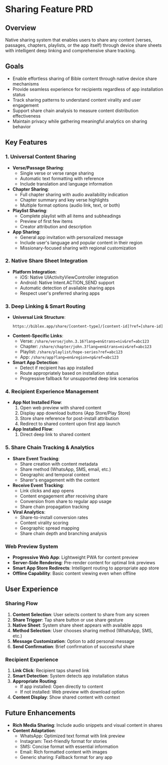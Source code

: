 # Sharing Feature PRD

## Overview

Native sharing system that enables users to share any content (verses, passages, chapters, playlists, or the app itself) through device share sheets with intelligent deep linking and comprehensive share tracking.

## Goals

- Enable effortless sharing of Bible content through native device share mechanisms
- Provide seamless experience for recipients regardless of app installation status
- Track sharing patterns to understand content virality and user engagement
- Support share chain analysis to measure content distribution effectiveness
- Maintain privacy while gathering meaningful analytics on sharing behavior

## Key Features

### 1. Universal Content Sharing

- **Verse/Passage Sharing**:
  - Single verse or verse range sharing
  - Automatic text formatting with reference
  - Include translation and language information
- **Chapter Sharing**:
  - Full chapter sharing with audio availability indication
  - Chapter summary and key verse highlights
  - Multiple format options (audio link, text, or both)
- **Playlist Sharing**:
  - Complete playlist with all items and subheadings
  - Preview of first few items
  - Creator attribution and description
- **App Sharing**:
  - General app invitation with personalized message
  - Include user's language and popular content in their region
  - Missionary-focused sharing with regional customization

### 2. Native Share Sheet Integration

- **Platform Integration**:
  - iOS: Native UIActivityViewController integration
  - Android: Native Intent.ACTION_SEND support
  - Automatic detection of available sharing apps
  - Respect user's preferred sharing apps

### 3. Deep Linking & Smart Routing

- **Universal Link Structure**:
  ```
  https://biblex.app/share/[content-type]/[content-id]?ref=[share-id]
  ```
- **Content-Specific Links**:
  - Verse: `/share/verse/john.3.16?lang=en&trans=niv&ref=abc123`
  - Chapter: `/share/chapter/john.3?lang=en&trans=niv&ref=abc123`
  - Playlist: `/share/playlist/hope-series?ref=abc123`
  - App: `/share/app?lang=en&region=np&ref=abc123`
- **Smart App Detection**:
  - Detect if recipient has app installed
  - Route appropriately based on installation status
  - Progressive fallback for unsupported deep link scenarios

### 4. Recipient Experience Management

- **App Not Installed Flow**:
  1. Open web preview with shared content
  2. Display app download buttons (App Store/Play Store)
  3. Store share reference for post-install attribution
  4. Redirect to shared content upon first app launch
- **App Installed Flow**:
  1. Direct deep link to shared content

### 5. Share Chain Tracking & Analytics

- **Share Event Tracking**:
  - Share creation with content metadata
  - Share method (WhatsApp, SMS, email, etc.)
  - Geographic and temporal context
  - Sharer's engagement with the content
- **Receive Event Tracking**:
  - Link clicks and app opens
  - Content engagement after receiving share
  - Conversion from share to regular app usage
  - Share chain propagation tracking
- **Viral Analytics**:
  - Share-to-install conversion rates
  - Content virality scoring
  - Geographic spread mapping
  - Share chain depth and branching analysis

### Web Preview System

- **Progressive Web App**: Lightweight PWA for content preview
- **Server-Side Rendering**: Pre-render content for optimal link previews
- **Smart App Store Redirects**: Intelligent routing to appropriate app store
- **Offline Capability**: Basic content viewing even when offline

## User Experience

### Sharing Flow

1. **Content Selection**: User selects content to share from any screen
2. **Share Trigger**: Tap share button or use share gesture
3. **Native Sheet**: System share sheet appears with available apps
4. **Method Selection**: User chooses sharing method (WhatsApp, SMS, etc.)
5. **Message Customization**: Option to add personal message
6. **Send Confirmation**: Brief confirmation of successful share

### Recipient Experience

1. **Link Click**: Recipient taps shared link
2. **Smart Detection**: System detects app installation status
3. **Appropriate Routing**:
   - If app installed: Open directly to content
   - If not installed: Web preview with download option
4. **Content Display**: Show shared content with context

## Future Enhancements

- **Rich Media Sharing**: Include audio snippets and visual content in shares
- **Content Adaptation**:
  - WhatsApp: Optimized text format with link preview
  - Instagram: Text-friendly format for stories
  - SMS: Concise format with essential information
  - Email: Rich formatted content with images
  - Generic sharing: Fallback format for any app

